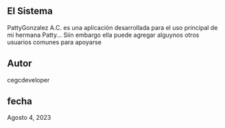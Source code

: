 
## El Sistema

PattyGonzalez A.C.
es una aplicación desarrollada para el uso
principal de mi hermana Patty...
Siin embargo ella puede agregar alguynos
otros usuarios comunes para apoyarse

## Autor

cegcdeveloper

## fecha

Agosto 4, 2023


